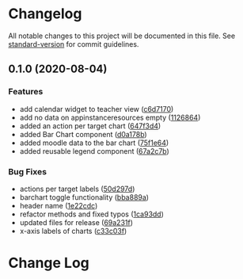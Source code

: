 # Changelog

All notable changes to this project will be documented in this file. See [standard-version](https://github.com/conventional-changelog/standard-version) for commit guidelines.

## 0.1.0 (2020-08-04)

### Features

- add calendar widget to teacher view ([c6d7170](https://github.com/graasp/graasp-app-moodle-analytics/commit/c6d7170dcda32cfe4507a57d8d63d100fd103fb8))
- add no data on appinstanceresources empty ([1126864](https://github.com/graasp/graasp-app-moodle-analytics/commit/1126864f59e07d02a786d2d10158b9e67cfbb94a))
- added an action per target chart ([647f3d4](https://github.com/graasp/graasp-app-moodle-analytics/commit/647f3d4182c36dc18dacefab19f354d345aa0886))
- added Bar Chart component ([d0a178b](https://github.com/graasp/graasp-app-moodle-analytics/commit/d0a178b05cf32d06edfd7ad00fe32b169e6fd9b7))
- added moodle data to the bar chart ([75f1e64](https://github.com/graasp/graasp-app-moodle-analytics/commit/75f1e649e2daab7c7da80e70471dde6b37d6bb2b))
- added reusable legend component ([67a2c7b](https://github.com/graasp/graasp-app-moodle-analytics/commit/67a2c7ba1c1cfee161b7509a1c3fab7c9976583b))

### Bug Fixes

- actions per target labels ([50d297d](https://github.com/graasp/graasp-app-moodle-analytics/commit/50d297d8ac4f82332e7beca1e2710d6fe82f94e9))
- barchart toggle functionality ([bba889a](https://github.com/graasp/graasp-app-moodle-analytics/commit/bba889aece032e7ca7794c94118e6959f192267b))
- header name ([1e22cdc](https://github.com/graasp/graasp-app-moodle-analytics/commit/1e22cdc2b60bacfd963f4862b714c3ff36b04612))
- refactor methods and fixed typos ([1ca93dd](https://github.com/graasp/graasp-app-moodle-analytics/commit/1ca93dd554292c1e342d60e7dfb233eb9752d0d8))
- updated files for release ([69a231f](https://github.com/graasp/graasp-app-moodle-analytics/commit/69a231fd0a76d42ac9ae8b285884f54905619100))
- x-axis labels of charts ([c33c03f](https://github.com/graasp/graasp-app-moodle-analytics/commit/c33c03f689e55cba00fa37ffcdbe4cb1827a4c7e))

# Change Log
